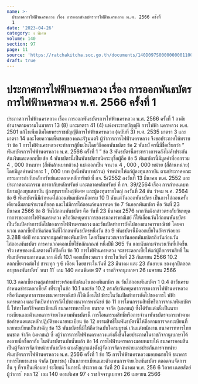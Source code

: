 ```yaml
---
name: >-
  ประกาศการไฟฟ้านครหลวง เรื่อง การออกพันธบัตรการไฟฟ้านครหลวง พ.ศ. 2566 ครั้งที่
  1
date: '2023-04-26'
category: ง พิเศษ
volume: 140
section: 97
page: 11
source: 'https://ratchakitcha.soc.go.th/documents/140D097S0000000001100.pdf'
draft: true
---
```


# ประกาศการไฟฟ้านครหลวง เรื่อง การออกพันธบัตรการไฟฟ้านครหลวง พ.ศ. 2566 ครั้งที่ 1

ประกาศการไฟฟ้านครหลวง เรื่อง การออกพันธบัตรการไฟฟ้านครหลวง พ.ศ. 2566 ครั้งที่ 1 อาศัยอำนาจตามความในมาตรา 13 (8) และมาตรา 41 (4) แห่งพระราชบัญญัติ การไฟฟ้า นครหลวง พ.ศ. 2501 แก้ไขเพิ่มเติมโดยพระราชบัญญัติการไฟฟ้านครหลวง (ฉบับที่ 3) พ.ศ. 2535 มาตรา 3 และมาตรา 14 และโดยความเห็นชอบของคณะรัฐมนตรี ผู้ว่าการการไฟฟ้านครหลวง จึงขอประกาศให้ทราบว่า ข้อ 1 การไฟฟ้านครหลวงจะทำการกู้ยืมเงินโดยวิธีออกพันธบัตร ข้อ 2 พันธบั ตรนี้มีชื่อเรียกว่า “ พันธบัตรการไฟฟ้านครหลวง พ.ศ. 2566 ครั้งที่ 1 ” ข้อ 3 พันธบัตรนี้กระทรวงการคลังไม่ค้ำประกันต้นเงินและดอกเบี้ย ข้อ 4 พันธบัตรนี้เป็นพันธบัตรชนิดระบุชื่อผู้ถือ ข้อ 5 พันธบัตรนี้มีมูลค่าที่ออกรวม 4 , 000 ล้านบาท (สี่พันล้านบาทถ้วน) แบ่งออกเป็น จานวน 4 , 000 , 000 หน่วย (สี่ล้านหน่วย) โดยมีมูลค่าหน่วยละ 1 , 000 บาท (หนึ่งพันบาทถ้วน) จำหน่ายให้แก่ผู้ลงทุนสถาบัน ตามประกาศคณะกรรมการกำกับหลักทรัพย์และตลาดหลักทรัพย์ ที่ กจ. 5/2552 ลงวันที่ 13 มีนาคม พ.ศ. 2552 และประกาศคณะกรรม การกากับหลักทรัพย์ และตลาดหลักทรัพย์ ที่ กจ. 39/2564 เรื่อง การกำหนดบทนิยามผู้ลงทุนสถาบัน ผู้ลงทุนรายใหญ่พิเศษ และผู้ลงทุนรายใหญ่ ลงวันที่ 24 ธัน วำคม พ.ศ. 2564 ข้อ 6 พันธบัตรนี้มีกำหนดไถ่ถอนพันธบัตรเมื่อครบ 10 ปี นับแต่วันออกพันธบัตร เป็นการไถ่ถอนครั้งเดียวเต็มตามจำนวนที่ออก และไม่มีการไถ่ถอนก่อนกาหนด ข้อ 7 วันออกพันธบัตร คือ วันที่ 23 มีนาคม 2566 ข้อ 8 วันไถ่ถอนพันธบัตร คือ วันที่ 23 มีนาคม 2576 หากวันดังกล่าวตรงกับวันหยุด ทาการของการไฟฟ้านครหลวง หรือวันหยุดทาการของธนาคารพาณิชย์ ก็ให้เลื่อนวันไถ่ถอนพันธบัตร เป็นวันเปิดทำการถัดไปของการไฟฟ้านครหลวง และวันเปิดทำการถัดไปของธนาคารพาณิชย์ โดยคานวณ ดอกเบี้ยถึงวันก่อนวันที่ไถ่ถอนพันธบัตรหนึ่งวัน ข้อ 9 พันธบัตรนี้มีดอกเบี้ยในอัตราร้อยละ 3.288 ต่อปี คานวณจากมูลค่าของพันธบัตร โดยเริ่มคานวณจากวันออกพันธบัตรถึงวันก่อนวันไถ่ถอนพันธบัตร การคานวณดอกเบี้ยใช้หลักเกณฑ์ หนึ่งปีมี 365 วัน และนับตามจำนวนวันที่เกิดขึ้นจริง เศษของหนึ่งสตางค์ให้ปัดทิ้ง ข้อ 10 การไฟฟ้านครหลวง จะชาระดอกเบี้ยให้แก่ผู้ถือกรรมสิทธิ์ ในพันธบัตรตามกาหนดเวลา ดังนี้ 10.1 ดอกเบี้ยงวดแรก ชำระในวันที่ 23 กันยายน 2566 10.2 ดอกเบี้ยงวดต่อไป ชาระทุก ๆ 6 เดือน โดยชาระในวันที่ 23 มีนาคม และ 23 กันยายน ของทุกปีตลอดอายุของพันธบัตร ้ หนา 11 ่ เลม 140 ตอนพิเศษ 97 ง ราชกิจจานุเบกษา 26 เมษายน 2566

10.3 ดอกเบี้ยงวดสุดท้ายชำระพร้อมกับต้นเงินของพันธบัตร ณ วันไถ่ถอนพันธบัตร 1 0.4 ถ้าวันครบกำหนดชำระดอกเบี้ยดั งที่ระบุในข้อ 10.1 และข้อ 10.2 ตรงกับวันหยุดทาการของการไฟฟ้านครหลวง หรือวันหยุดทาการของธนาคารพาณิชย์ ก็ให้เลื่อนไป ชำระในวันเปิดทำการถัดไปของการไ ฟฟ้านครหลวง และวันเปิดทำการถัดไปของธนาคารพาณิชย์ ข้อ 11 การโอนกรรมสิทธิ์หรือการจานาพันธบัตรนี้ ให้ทาโดยวิธีจดทะเบียนที่ ธนาคารทหารไทย ธนชาต จากัด (มหาชน) ซึ่งได้รับแต่งตั้งเป็นนายทะเบียนและตัวแทนการจ่ายเงินตามพันธบัตรนี้ การโอนกรรมสิทธิ์หรือการจำนาพันธบัตรจะกระทำตามข้อกำหนดและหลักปฏิบัติของนายทะเบียน ข้อ 12 กรรมสิทธิ์ในพันธบัตรนี้ให้ถือตามการจดทะเบียนที่นายทะเบียนเป็นสำคัญ ข้อ 13 พันธบัตรนี้มิให้ถือว่าฉบับใดสมบูรณ์ เว้นแต่พนักงาน ธนาคารทหารไทยธนชาต จำกัด (มหาชน) ซึ่ งผู้ว่าการการไฟฟ้านครหลวงแต่งตั้งขึ้นโดยประกาศในราชกิจจานุเบกษาได้ลงลายมือชื่อกากับ ในพันธบัตรฉบับนั้นแล้ว ข้อ 14 การไฟฟ้านครหลวงมอบหมายให้ ธนาคารออมสิน เป็นผู้จัดการจัดจำหน่ายพันธบัตร ตามสัญญาแต่งตั้งผู้จัดการจัดจาหน่ายและประกันการจาหน่ายพันธบัตรการไฟฟ้านครหลวง พ.ศ. 2566 ครั้งที่ 1 ข้อ 15 การไฟฟ้านครหลวงมอบหมายให้ ธนาคารทหารไทยธนชาต จำกัด (มหาชน) เป็นนายทะเบียนและตัวแทนการจ่ายเงินพันธบัตร ตลอดจนจัดการอื่น ๆ ที่จาเป็นเพื่อผลป ระโยชน์ ในการนี้ ประกาศ ณ วันที่ 20 มีนาคม พ.ศ. 256 6 วิลาศ เฉลยสัตย์ ผู้ว่าการ ้ หนา 12 ่ เลม 140 ตอนพิเศษ 97 ง ราชกิจจานุเบกษา 26 เมษายน 2566
